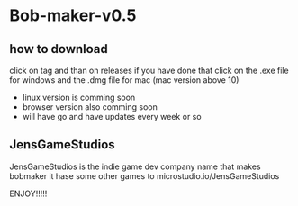 # Bob-maker-v0.5

## how to download
click on tag and than on releases
if you have done that click on the .exe file for windows and the .dmg file for mac (mac version above 10)
- linux version is comming soon
- browser version also comming soon
- will have go and have updates every week or so

## JensGameStudios
JensGameStudios is the indie game dev company name that makes bobmaker
it hase some other games to
microstudio.io/JensGameStudios

ENJOY!!!!!

